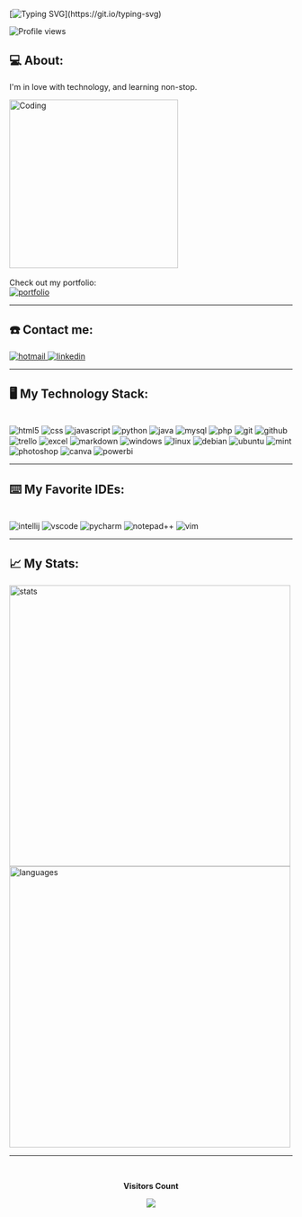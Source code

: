 
[![Typing SVG](https://readme-typing-svg.herokuapp.com/?color=0095db&size=45&center=true&vCenter=true&width=1000&lines=Hi,+My+name+is+Carlos+Hobmeier;I'm+35+years+old;I'm+from+Brazil;I'm+a+programmer;Welcome+to+my+profile!)](https://git.io/typing-svg)



<section>

<p align="left"> <img src="https://komarev.com/ghpvc/?username=carloshobmeier&color=0095db&style=for-the-badge" alt="Profile views" /> </p>

## 💻 About:
I'm in love with technology, and learning non-stop.

</div>
    <div>
        <img alt="Coding" width="300" src="https://media0.giphy.com/media/3oriO7A7bt1wsEP4cw/giphy.gif?cid=ecf05e47i1yc4pyp2hvjizvec9yb2krnhi1y0nv7uf0w3utg&ep=v1_gifs_search&rid=giphy.gif&ct=g">
    </div>
    <br>
    Check out my portfolio: <br>
<a href="https://carloshobmeier.github.io/portfolio/" target="_blank" rel="noreferrer"> <img src="https://img.shields.io/badge/Portfolio-255E63?style=for-the-badge&logo=About.me&logoColor=white" alt="portfolio" /> </a>  

***
## ☎️ Contact me:

<p align="left"> <a href="mailto:carloshobmeier@hotmail.com" target="_blank" rel="noreferrer"> <img src="https://img.shields.io/badge/Microsoft_Outlook-0078D4?style=for-the-badge&logo=microsoft-outlook&logoColor=white" alt="hotmail" /> </a>
<a href="https://www.linkedin.com/in/carlos-hobmeier" target="_blank" rel="noreferrer"> <img src="https://img.shields.io/badge/LinkedIn-0077B5?style=for-the-badge&logo=linkedin&logoColor=white" alt="linkedin" /> </a>



***

</section>

## 🖥️ My Technology Stack:
<div style="display: inline_block"><br/>
    <img align="center" alt="html5"src="https://img.shields.io/badge/HTML5-E34F26?style=for-the-badge&logo=html5&logoColor=white" />
    <img align="center" alt="css"src="https://img.shields.io/badge/CSS3-1572B6?style=for-the-badge&logo=css3&logoColor=white" />
    <img align="center" alt="javascript"src="https://img.shields.io/badge/JavaScript-F7DF1E?style=for-the-badge&logo=javascript&logoColor=black"/>
    <img align="center" alt="python"src="https://img.shields.io/badge/Python-FFD43B?style=for-the-badge&logo=python&logoColor=blue" />
    <img align="center" alt="java" src="https://img.shields.io/badge/Java-ED8B00?style=for-the-badge&logo=openjdk&logoColor=white" />
    <img align="center" alt="mysql" src="https://img.shields.io/badge/MySQL-00000F?style=for-the-badge&logo=mysql&logoColor=white" />
    <img align="center" alt="php" src="https://img.shields.io/badge/PHP-777BB4?style=for-the-badge&logo=php&logoColor=white" />
    <img align="center" alt="git" src="https://img.shields.io/badge/GIT-E44C30?style=for-the-badge&logo=git&logoColor=white" />
    <img align="center" alt="github" src="https://img.shields.io/badge/GitHub-100000?style=for-the-badge&logo=github&logoColor=white" />
    <img align="center" alt="trello" src="https://img.shields.io/badge/Trello-0052CC?style=for-the-badge&logo=trello&logoColor=white" />
    <img align="center" alt="excel" src="https://img.shields.io/badge/Microsoft_Excel-217346?style=for-the-badge&logo=microsoft-excel&logoColor=white" />
    <img align="center" alt="markdown" src="https://img.shields.io/badge/Markdown-000000?style=for-the-badge&logo=markdown&logoColor=white" />
    <img align="center" alt="windows" src="https://img.shields.io/badge/Windows-0078D6?style=for-the-badge&logo=windows&logoColor=white" />
    <img align="center" alt="linux" src="https://img.shields.io/badge/Linux-FCC624?style=for-the-badge&logo=linux&logoColor=black" />
    <img align="center" alt="debian" src="https://img.shields.io/badge/Debian-A81D33?style=for-the-badge&logo=debian&logoColor=white" />
    <img align="center" alt="ubuntu" src="https://img.shields.io/badge/Ubuntu-E95420?style=for-the-badge&logo=ubuntu&logoColor=white" />
    <img align="center" alt="mint" src="https://img.shields.io/badge/Linux_Mint-87CF3E?style=for-the-badge&logo=linux-mint&logoColor=white" />
    <img align="center" alt="photoshop" src="https://img.shields.io/badge/Adobe%20Photoshop-31A8FF?style=for-the-badge&logo=Adobe%20Photoshop&logoColor=black" />
    <img align="center" alt="canva" src="https://img.shields.io/badge/Canva-%2300C4CC.svg?&style=for-the-badge&logo=Canva&logoColor=white" />
    <img align="center" alt="powerbi" src="https://img.shields.io/badge/PowerBI-F2C811?style=for-the-badge&logo=Power%20BI&logoColor=white" />


</div>

***

## ⌨️ My Favorite IDEs:
<div style="display: inline_block"><br/>
    <img align="center" alt="intellij"src="https://img.shields.io/badge/IntelliJ_IDEA-000000.svg?style=for-the-badge&logo=intellij-idea&logoColor=white" />
    <img align="center" alt="vscode"src="https://img.shields.io/badge/VSCode-0078D4?style=for-the-badge&logo=visual%20studio%20code&logoColor=white" />
    <img align="center" alt="pycharm"src="https://img.shields.io/badge/PyCharm-000000.svg?&style=for-the-badge&logo=PyCharm&logoColor=white"/>
    <img align="center" alt="notepad++"src="https://img.shields.io/badge/Notepad++-90E59A.svg?style=for-the-badge&logo=notepad%2B%2B&logoColor=black"/>
    <img align="center" alt="vim"src="https://img.shields.io/badge/VIM-%2311AB00.svg?&style=for-the-badge&logo=vim&logoColor=white" />
</div>


***


## 📈 My Stats:

<p align="left">
<img align="center" width="500px" alt="stats"src="https://github-readme-stats.vercel.app/api?username=carloshobmeier&show_icons=true&hide=prs,issues&theme=algolia" />
<img align="center" width="500px" alt="languages"src="https://github-readme-stats.vercel.app/api/top-langs/?username=carloshobmeier&layout=compact&show_icons=true&theme=algolia" />


***

<div align="center">
<br><p align="centre"><b>Visitors Count</b></p>  
<p align="center"><img align="center" src="https://profile-counter.glitch.me/{carloshobmeier}/count.svg" /></p> 
<br>
</div>
